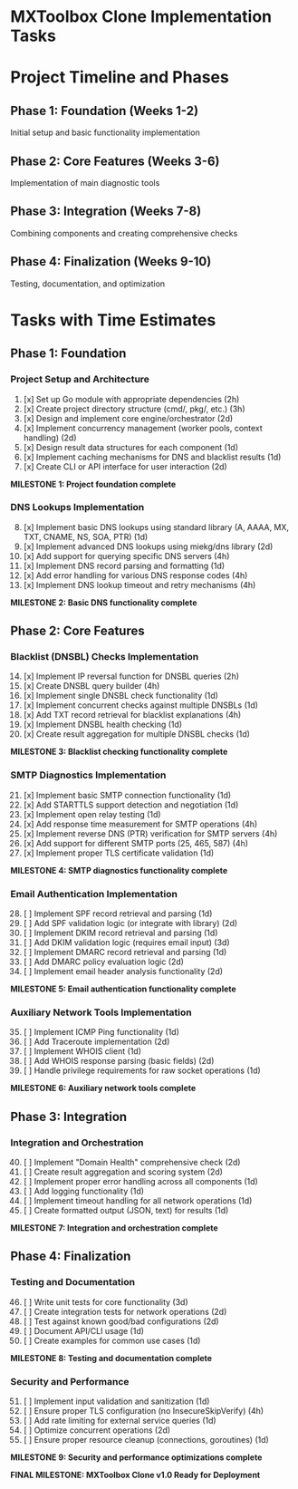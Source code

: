 # MXToolbox Clone Implementation Tasks

# Project Timeline and Phases

## Phase 1: Foundation (Weeks 1-2)
Initial setup and basic functionality implementation

## Phase 2: Core Features (Weeks 3-6)
Implementation of main diagnostic tools

## Phase 3: Integration (Weeks 7-8)
Combining components and creating comprehensive checks

## Phase 4: Finalization (Weeks 9-10)
Testing, documentation, and optimization

# Tasks with Time Estimates

## Phase 1: Foundation

### Project Setup and Architecture
1. [x] Set up Go module with appropriate dependencies (2h)
2. [x] Create project directory structure (cmd/, pkg/, etc.) (3h)
3. [x] Design and implement core engine/orchestrator (2d)
4. [x] Implement concurrency management (worker pools, context handling) (2d)
5. [x] Design result data structures for each component (1d)
6. [x] Implement caching mechanisms for DNS and blacklist results (1d)
7. [x] Create CLI or API interface for user interaction (2d)

**MILESTONE 1: Project foundation complete**

### DNS Lookups Implementation
8. [x] Implement basic DNS lookups using standard library (A, AAAA, MX, TXT, CNAME, NS, SOA, PTR) (1d)
9. [x] Implement advanced DNS lookups using miekg/dns library (2d)
10. [x] Add support for querying specific DNS servers (4h)
11. [x] Implement DNS record parsing and formatting (1d)
12. [x] Add error handling for various DNS response codes (4h)
13. [x] Implement DNS lookup timeout and retry mechanisms (4h)

**MILESTONE 2: Basic DNS functionality complete**

## Phase 2: Core Features

### Blacklist (DNSBL) Checks Implementation
14. [x] Implement IP reversal function for DNSBL queries (2h)
15. [x] Create DNSBL query builder (4h)
16. [x] Implement single DNSBL check functionality (1d)
17. [x] Implement concurrent checks against multiple DNSBLs (1d)
18. [x] Add TXT record retrieval for blacklist explanations (4h)
19. [x] Implement DNSBL health checking (1d)
20. [x] Create result aggregation for multiple DNSBL checks (1d)

**MILESTONE 3: Blacklist checking functionality complete**

### SMTP Diagnostics Implementation
21. [x] Implement basic SMTP connection functionality (1d)
22. [x] Add STARTTLS support detection and negotiation (1d)
23. [x] Implement open relay testing (1d)
24. [x] Add response time measurement for SMTP operations (4h)
25. [x] Implement reverse DNS (PTR) verification for SMTP servers (4h)
26. [x] Add support for different SMTP ports (25, 465, 587) (4h)
27. [x] Implement proper TLS certificate validation (1d)

**MILESTONE 4: SMTP diagnostics functionality complete**

### Email Authentication Implementation
28. [ ] Implement SPF record retrieval and parsing (1d)
29. [ ] Add SPF validation logic (or integrate with library) (2d)
30. [ ] Implement DKIM record retrieval and parsing (1d)
31. [ ] Add DKIM validation logic (requires email input) (3d)
32. [ ] Implement DMARC record retrieval and parsing (1d)
33. [ ] Add DMARC policy evaluation logic (2d)
34. [ ] Implement email header analysis functionality (2d)

**MILESTONE 5: Email authentication functionality complete**

### Auxiliary Network Tools Implementation
35. [ ] Implement ICMP Ping functionality (1d)
36. [ ] Add Traceroute implementation (2d)
37. [ ] Implement WHOIS client (1d)
38. [ ] Add WHOIS response parsing (basic fields) (2d)
39. [ ] Handle privilege requirements for raw socket operations (1d)

**MILESTONE 6: Auxiliary network tools complete**

## Phase 3: Integration

### Integration and Orchestration
40. [ ] Implement "Domain Health" comprehensive check (2d)
41. [ ] Create result aggregation and scoring system (2d)
42. [ ] Implement proper error handling across all components (1d)
43. [ ] Add logging functionality (1d)
44. [ ] Implement timeout handling for all network operations (1d)
45. [ ] Create formatted output (JSON, text) for results (1d)

**MILESTONE 7: Integration and orchestration complete**

## Phase 4: Finalization

### Testing and Documentation
46. [ ] Write unit tests for core functionality (3d)
47. [ ] Create integration tests for network operations (2d)
48. [ ] Test against known good/bad configurations (2d)
49. [ ] Document API/CLI usage (1d)
50. [ ] Create examples for common use cases (1d)

**MILESTONE 8: Testing and documentation complete**

### Security and Performance
51. [ ] Implement input validation and sanitization (1d)
52. [ ] Ensure proper TLS configuration (no InsecureSkipVerify) (4h)
53. [ ] Add rate limiting for external service queries (1d)
54. [ ] Optimize concurrent operations (2d)
55. [ ] Ensure proper resource cleanup (connections, goroutines) (1d)

**MILESTONE 9: Security and performance optimizations complete**

**FINAL MILESTONE: MXToolbox Clone v1.0 Ready for Deployment**
